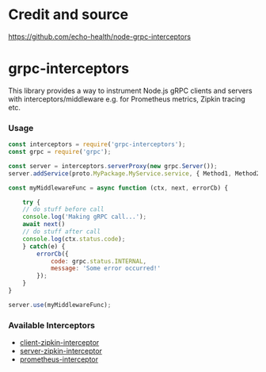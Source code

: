 # Credit and source
https://github.com/echo-health/node-grpc-interceptors

# grpc-interceptors
This library provides a way to instrument Node.js gRPC clients and servers with interceptors/middleware e.g. for Prometheus metrics, Zipkin tracing etc.

### Usage
```js
const interceptors = require('grpc-interceptors');
const grpc = require('grpc');

const server = interceptors.serverProxy(new grpc.Server());
server.addService(proto.MyPackage.MyService.service, { Method1, Method2 });

const myMiddlewareFunc = async function (ctx, next, errorCb) {

    try {
    // do stuff before call
    console.log('Making gRPC call...');
    await next()
    // do stuff after call
    console.log(ctx.status.code);
    } catch(e) {
        errorCb({
            code: grpc.status.INTERNAL,
            message: 'Some error occurred!'
        });
    }
}

server.use(myMiddlewareFunc);


```

### Available Interceptors
- [client-zipkin-interceptor](interceptors/client-zipkin-interceptor.js)
- [server-zipkin-interceptor](interceptors/server-zipkin-interceptor.js)
- [prometheus-interceptor](https://github.com/echo-health/node-grpc-prometheus)
